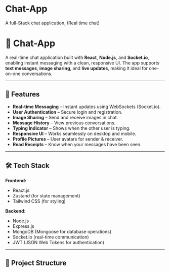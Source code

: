 # Chat-App
A full-Stack chat application, (Real time chat)

# 💬 Chat-App

A real-time chat application built with **React**, **Node.js**, and **Socket.io**, enabling instant messaging with a clean, responsive UI. The app supports **text messages**, **image sharing**, and **live updates**, making it ideal for one-on-one conversations.

---

## 🚀 Features

- **Real-time Messaging** – Instant updates using WebSockets (Socket.io).
- **User Authentication** – Secure login and registration.
- **Image Sharing** – Send and receive images in chat.
- **Message History** – View previous conversations.
- **Typing Indicator** – Shows when the other user is typing.
- **Responsive UI** – Works seamlessly on desktop and mobile.
- **Profile Pictures** – User avatars for sender & receiver.
- **Read Receipts** – Know when your messages have been seen.

---

## 🛠 Tech Stack

**Frontend:**
- React.js
- Zustand (for state management)
- Tailwind CSS (for styling)

**Backend:**
- Node.js
- Express.js
- MongoDB (Mongoose for database operations)
- Socket.io (real-time communication)
- JWT (JSON Web Tokens for authentication)

---

## 📂 Project Structure

